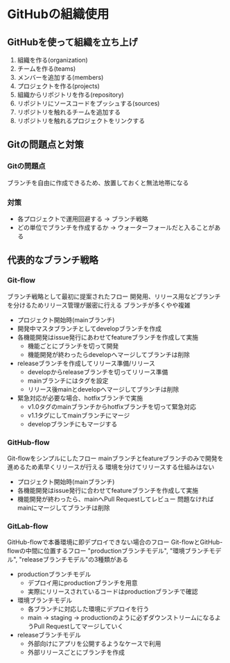 # GitHubの組織使用

## GitHubを使って組織を立ち上げ

1. 組織を作る(organization)
2. チームを作る(teams)
3. メンバーを追加する(members)
4. プロジェクトを作る(projects)
5. 組織からリポジトリを作る(repository)
6. リポジトリにソースコードをプッシュする(sources)
7. リポジトリを触れるチームを追加する
8. リポジトリを触れるプロジェクトをリンクする

## Gitの問題点と対策

### Gitの問題点

ブランチを自由に作成できるため、放置しておくと無法地帯になる

### 対策

- 各プロジェクトで運用回避する → ブランチ戦略
- どの単位でブランチを作成するか → ウォーターフォールだと入ることがある

## 代表的なブランチ戦略

### Git-flow

ブランチ戦略として最初に提案されたフロー
開発用、リリース用などブランチを分けるためリリース管理が厳密に行える
ブランチが多くやや複雑

- プロジェクト開始時(mainブランチ)
- 開発中マスタブランチとしてdevelopブランチを作成
- 各機能開発はissue発行にあわせてfeatureブランチを作成して実施
  - 機能ごとにブランチを切って開発
  - 機能開発が終わったらdevelopへマージしてブランチは削除
- releaseブランチを作成してリリース準備/リリース
  - developからreleaseブランチを切ってリリース準備
  - mainブランチにはタグを設定
  - リリース後mainとdevelopへマージしてブランチは削除
- 緊急対応が必要な場合、hotfixブランチで実施
  - v1.0タグのmainブランチからhotfixブランチを切って緊急対応
  - v1.1タグにしてmainブランチにマージ
  - developブランチにもマージする

### GitHub-flow

Git-flowをシンプルにしたフロー
mainブランチとfeatureブランチのみで開発を進めるため素早くリリースが行える
環境を分けてリリースする仕組みはない

- プロジェクト開始時(mainブランチ)
- 各機能開発はissue発行に合わせてfeatureブランチを作成して実施
- 機能開発が終わったら、mainへPull Requestしてレビュー
  問題なければmainにマージしてブランチは削除

### GitLab-flow

GitHub-flowで本番環境に即デプロイできない場合のフロー
Git-flowとGitHub-flowの中間に位置するフロー
"productionブランチモデル", "環境ブランチモデル", "releaseブランチモデル"の3種類がある

- productionブランチモデル
  - デプロイ用にproductionブランチを用意
  - 実際にリリースされているコードはproductionブランチで確認 
- 環境ブランチモデル
  - 各ブランチに対応した環境にデプロイを行う
  - main → staging → productionのように必ずダウンストリームになるようPull Requestしてマージしていく 
- releaseブランチモデル
  - 外部向けにアプリを公開するようなケースで利用
  - 外部リリースごとにブランチを作成
 